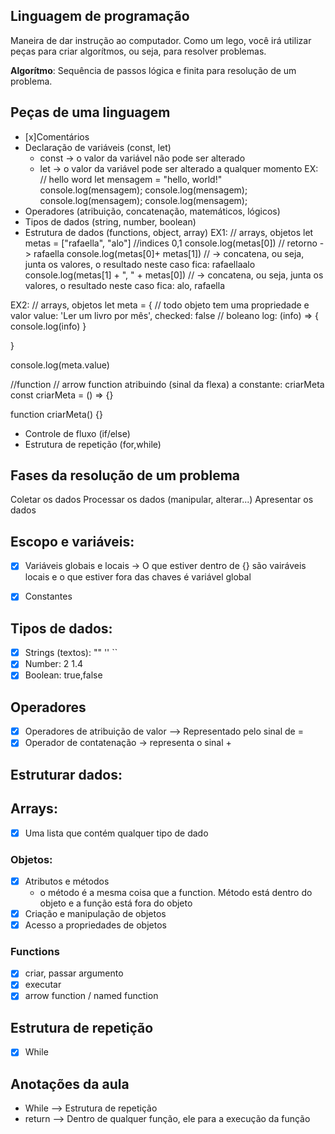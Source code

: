 ## Linguagem de programação

Maneira de dar instrução ao computador.
Como um lego, você irá utilizar peças para criar algorítmos, ou seja, para resolver problemas.

**Algorítmo**: Sequência de passos lógica e finita para resolução de um problema.

## Peças de uma linguagem 

- [x]Comentários 
- Declaração de variáveis (const, let)
    - const -> o valor da variável não pode ser alterado
    - let -> o valor da variável pode ser alterado a qualquer momento
    EX:
    // hello word
     let mensagem = "hello, world!"
     console.log(mensagem);
     console.log(mensagem);
     console.log(mensagem);
     console.log(mensagem);
- Operadores (atribuição, concatenação, matemáticos, lógicos)
- Tipos de dados (string, number, boolean)
- Estrutura de dados (functions, object, array) 
EX1:
// arrays, objetos
let metas = ["rafaella", "alo"] //indices 0,1
console.log(metas[0]) // retorno -> rafaella
console.log(metas[0]+ metas[1]) // -> concatena, ou seja, junta os valores, o resultado neste caso fica: rafaellaalo
console.log(metas[1] + ", " + metas[0]) // -> concatena, ou seja, junta os valores, o resultado neste caso fica: alo, rafaella

EX2:
// arrays, objetos
let meta = { // todo objeto tem uma propriedade e valor
    value: 'Ler um livro por mês',
    checked: false // boleano
    log: (info) => {
        console.log(info)
    }

}

console.log(meta.value)

//function // arrow function atribuindo (sinal da flexa) a constante: criarMeta
const criarMeta = () => {}

function criarMeta() {}

- Controle de fluxo (if/else)
- Estrutura de repetição (for,while)

## Fases da resolução de um problema

Coletar os dados
Processar os dados (manipular, alterar...)
Apresentar os dados

## Escopo e variáveis:

- [x] Variáveis globais e locais -> O que estiver dentro de {} são vairáveis locais e o que estiver fora das chaves é variável global

- [x] Constantes 

## Tipos de dados:

- [x] Strings (textos): "" '' ``
- [x] Number: 2 1.4
- [x] Boolean: true,false

## Operadores

- [x] Operadores de atribuição de valor --> Representado pelo sinal de =
- [x] Operador de contatenação -> representa o sinal +

## Estruturar dados:

## Arrays:

- [x] Uma lista que contém qualquer tipo de dado

### Objetos:

- [x] Atributos e métodos
    -  o método é a mesma coisa que a function. Método está dentro do objeto e a função está fora do objeto   
- [x] Criação e manipulação de objetos
- [x] Acesso a propriedades de objetos

### Functions

- [x] criar, passar argumento
- [x] executar
- [x] arrow function / named function 

## Estrutura de repetição 
- [x] While

## Anotações da aula

- While --> Estrutura de repetição
- return --> Dentro de qualquer função, ele para a execução da função
